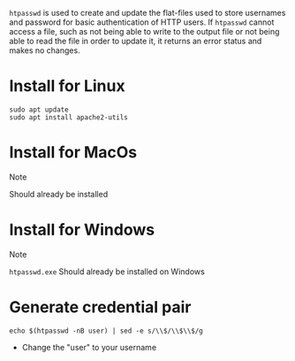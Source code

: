 
`htpasswd` is used to create and update the flat-files used to store usernames and password for basic authentication of HTTP users. If `htpasswd` cannot access a file, such as not being able to write to the output file or not being able to read the file in order to update it, it returns an error status and makes no changes.

# Install for Linux

```shell
sudo apt update
sudo apt install apache2-utils
```

# Install for MacOs

> [!note]
> Should already be installed

# Install for Windows

> [!note]
> `htpasswd.exe` Should already be installed on Windows

# Generate credential pair

```shell
echo $(htpasswd -nB user) | sed -e s/\\$/\\$\\$/g
```

+ Change the "user" to your username
